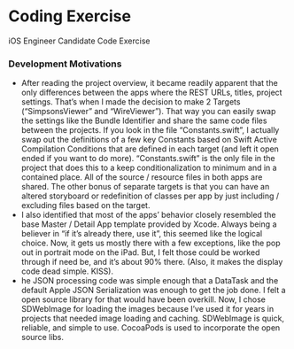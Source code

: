 # Coding Exercise
iOS Engineer Candidate Code Exercise


### Development Motivations
- After reading the project overview, it became readily apparent that the only differences between the apps where the REST URLs, titles, project settings. That’s when I made the decision to make 2 Targets (“SimpsonsViewer” and “WireViewer”). That way you can easily swap the settings like the Bundle Identifier and share the same code files between the projects. If you look in the file “Constants.swift”, I actually swap out the definitions of a few key Constants based on Swift Active Compilation Conditions that are defined in each target (and left it open ended if you want to do more). “Constants.swift” is the only file in the project that does this to a keep conditionalization to minimum and in a contained place. All of the source / resource files in both apps are shared. The other bonus of separate targets is that you can have an altered storyboard or redefinition of classes per app by just including / excluding files based on the target.
- I also identified that most of the apps’ behavior closely resembled the base Master / Detail App template provided by Xcode. Always being a believer in “if it’s already there, use it”, this seemed like the logical choice. Now, it gets us mostly there with a few exceptions, like the pop out in portrait mode on the iPad. But, I felt those could be worked through if need be, and it’s about 90% there. (Also, it makes the display code dead simple. KISS).
- he JSON processing code was simple enough that a DataTask and the default Apple JSON Serialization was enough to get the job done. I felt a open source library for that would have been overkill. Now, I chose SDWebImage for loading the images because I’ve used it for years in projects that needed image loading and caching. SDWebImage is quick, reliable, and simple to use. CocoaPods is used to incorporate the open source libs.

